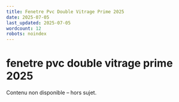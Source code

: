 ```yaml
---
title: Fenetre Pvc Double Vitrage Prime 2025
date: 2025-07-05
last_updated: 2025-07-05
wordcount: 12
robots: noindex
---
```


# fenetre pvc double vitrage prime 2025

Contenu non disponible – hors sujet.